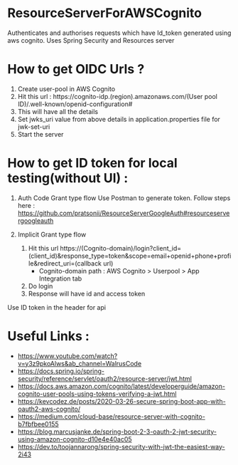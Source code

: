 # ResourceServerForAWSCognito
Authenticates and authorises requests which have Id_token generated using aws cognito. Uses Spring Security and Resources server


# How to get OIDC Urls ?
1. Create user-pool in AWS Cognito
2. Hit this url : https://cognito-idp.(region).amazonaws.com/(User pool ID)/.well-known/openid-configuration#
3. This will have all the details
4. Set jwks_uri value from above details in application.properties file for jwk-set-uri
5. Start the server
  
  
# How to get ID token for local testing(without UI) :

1) Auth Code Grant type flow
  Use Postman to generate token. 
  Follow steps here : https://github.com/pratsonii/ResourceServerGoogleAuth#resourceservergoogleauth


2) Implicit Grant type flow
    1. Hit this url https://(Cognito-domain)/login?client_id=(client_id)&response_type=token&scope=email+openid+phone+profile&redirect_uri=(callback url) 
        -   Cognito-domain path :  AWS Cognito > Userpool > App Integration tab  
    2. Do login
    3. Response will have id and access token
  
Use ID token in the header for api  


# Useful Links : 
- https://www.youtube.com/watch?v=y3z9pkoAlws&ab_channel=WalrusCode
- https://docs.spring.io/spring-security/reference/servlet/oauth2/resource-server/jwt.html
- https://docs.aws.amazon.com/cognito/latest/developerguide/amazon-cognito-user-pools-using-tokens-verifying-a-jwt.html
- https://kevcodez.de/posts/2020-03-26-secure-spring-boot-app-with-oauth2-aws-cognito/
- https://medium.com/cloud-base/resource-server-with-cognito-b7fbfbee0155
- https://blog.marcusjanke.de/spring-boot-2-3-oauth-2-jwt-security-using-amazon-cognito-d10e4e40ac05
- https://dev.to/toojannarong/spring-security-with-jwt-the-easiest-way-2i43
